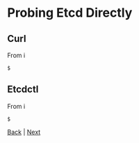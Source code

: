 # Probing Etcd Directly

## Curl

From i
```
$ 
```

## Etcdctl

From i
```
$ 
```

[Back](/README.md) | [Next](direct-controller.md)
